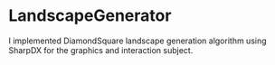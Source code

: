 LandscapeGenerator
==================

I implemented DiamondSquare landscape generation algorithm using SharpDX for the graphics and interaction subject.
